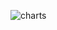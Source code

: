 ![charts](https://user-images.githubusercontent.com/88505235/174502566-0ccb95d8-1d06-449c-8eeb-edfcc8d28a02.png)
